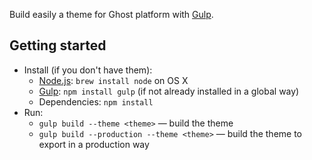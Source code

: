 
Build easily a theme for Ghost platform with [Gulp](http://gulpjs.com).

## Getting started
* Install (if you don't have them):
    * [Node.js](http://nodejs.org): `brew install node` on OS X
    * [Gulp](http://gulpjs.com): `npm install gulp` (if not already installed in a global way)
    * Dependencies: `npm install`
* Run:
    * `gulp build --theme <theme>` — build the theme
    * `gulp build --production --theme <theme>` — build the theme to export in a production way
